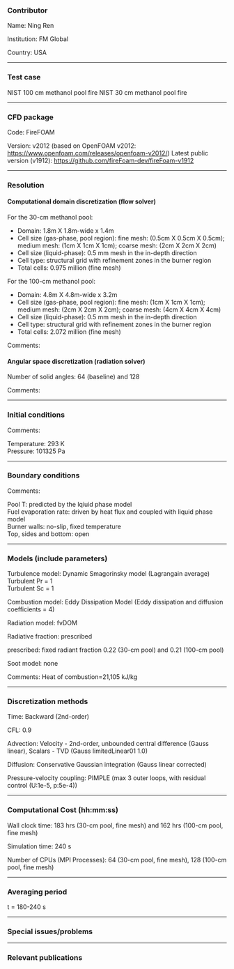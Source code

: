 
### Contributor
Name: Ning Ren

Institution: FM Global

Country: USA

------------------

### Test case

NIST 100 cm methanol pool fire
NIST 30 cm methanol pool fire

------------------

### CFD package
Code: FireFOAM

Version: v2012 (based on OpenFOAM v2012: https://www.openfoam.com/releases/openfoam-v2012/)
Latest public version (v1912): https://github.com/fireFoam-dev/fireFoam-v1912

------------------

### Resolution

#### Computational domain discretization (flow solver)
For the 30-cm methanol pool:
- Domain: 1.8m X 1.8m-wide x 1.4m
- Cell size (gas-phase, pool region): fine mesh: (0.5cm X 0.5cm X 0.5cm); medium mesh: (1cm X 1cm X 1cm); coarse mesh: (2cm X 2cm X 2cm)  
- Cell size (liquid-phase): 0.5 mm mesh in the in-depth direction
- Cell type: structural grid with refinement zones in the burner region
- Total cells: 0.975 million (fine mesh)

For the 100-cm methanol pool:
- Domain: 4.8m X 4.8m-wide x 3.2m
- Cell size (gas-phase, pool region): fine mesh: (1cm X 1cm X 1cm); medium mesh: (2cm X 2cm X 2cm); coarse mesh: (4cm X 4cm X 4cm)  
- Cell size (liquid-phase): 0.5 mm mesh in the in-depth direction
- Cell type: structural grid with refinement zones in the burner region
- Total cells: 2.072 million (fine mesh)

Comments:

#### Angular space discretization (radiation solver)
Number of solid angles: 64 (baseline) and 128

Comments:

------------------

### Initial conditions
Comments:

Temperature: 293 K  
Pressure: 101325 Pa

------------------

### Boundary conditions
Comments:

Pool T: predicted by the lqiuid phase model  
Fuel evaporation rate: driven by heat flux and coupled with liquid phase model  
Burner walls: no-slip, fixed temperature  
Top, sides and bottom: open

------------------

### Models (include parameters)
Turbulence model: Dynamic Smagorinsky model (Lagrangain average)  
                  Turbulent Pr = 1  
                  Turbulent Sc = 1  

Combustion model: Eddy Dissipation Model (Eddy dissipation and diffusion coefficients = 4)

Radiation model: fvDOM

Radiative fraction: prescribed

prescribed: fixed radiant fraction 0.22 (30-cm pool) and 0.21 (100-cm pool)  

Soot model: none

Comments: Heat of combustion=21,105 kJ/kg

------------------

### Discretization methods
Time: Backward (2nd-order)

CFL: 0.9

Advection: Velocity - 2nd-order, unbounded central difference (Gauss linear), Scalars - TVD (Gauss limitedLinear01 1.0)

Diffusion: Conservative Gaussian integration (Gauss linear corrected)

Pressure-velocity coupling: PIMPLE (max 3 outer loops, with residual control (U:1e-5, p:5e-4))

------------------

### Computational Cost (hh:mm:ss)
Wall clock time: 183 hrs (30-cm pool, fine mesh) and 162 hrs (100-cm pool, fine mesh)

Simulation time: 240 s 

Number of CPUs (MPI Processes): 64 (30-cm pool, fine mesh), 128 (100-cm pool, fine mesh)

------------------

### Averaging period

t = 180-240 s 

------------------

### Special issues/problems

------------------

### Relevant publications
